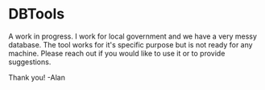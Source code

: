 # DBTools
A work in progress. I work for local government and we have a very messy database. The tool works for it's specific purpose but is not ready for any machine. Please reach out if you would like to use it or to provide suggestions.

Thank you!
-Alan
